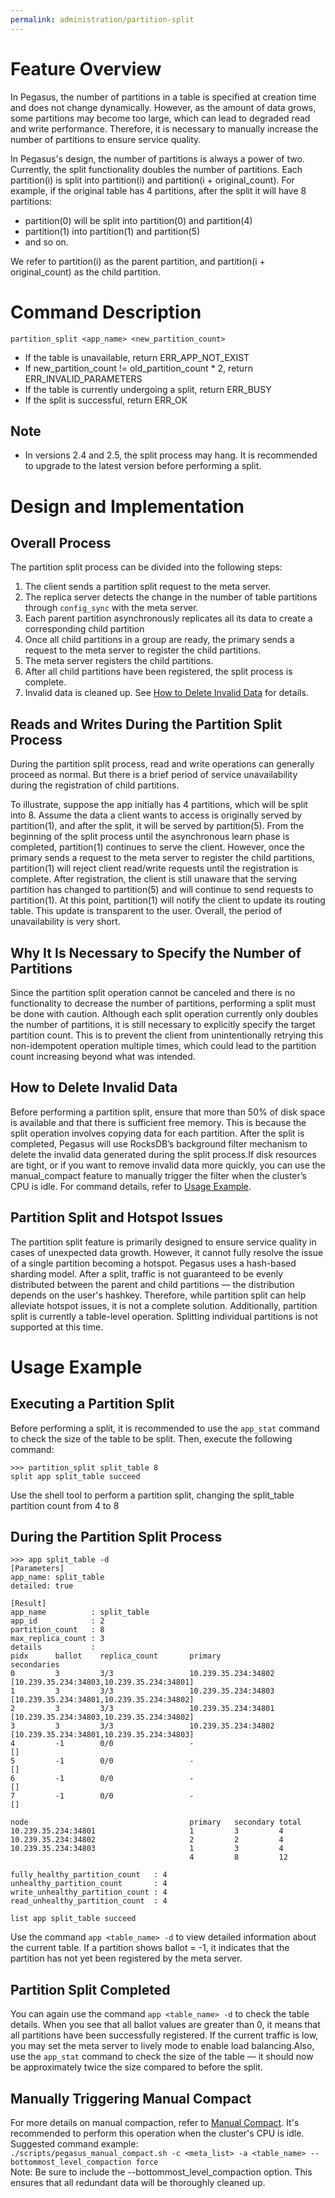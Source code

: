 ```yaml
---
permalink: administration/partition-split
---
```


# Feature Overview
In Pegasus, the number of partitions in a table is specified at creation time and does not change dynamically. However, as the amount of data grows, some partitions may become too large, which can lead to degraded read and write performance. Therefore, it is necessary to manually increase the number of partitions to ensure service quality.

In Pegasus's design, the number of partitions is always a power of two. Currently, the split functionality doubles the number of partitions. Each partition(i) is split into partition(i) and partition(i + original_count).
For example, if the original table has 4 partitions, after the split it will have 8 partitions:
* partition(0) will be split into partition(0) and partition(4)
* partition(1) into partition(1) and partition(5)
* and so on.  
  
We refer to partition(i) as the parent partition, and partition(i + original_count) as the child partition.

# Command Description
`partition_split <app_name> <new_partition_count>`
* If the table is unavailable, return ERR_APP_NOT_EXIST
* If new_partition_count != old_partition_count * 2, return ERR_INVALID_PARAMETERS
* If the table is currently undergoing a split, return ERR_BUSY
* If the split is successful, return ERR_OK
  
## Note
* In versions 2.4 and 2.5, the split process may hang. It is recommended to upgrade to the latest version before performing a split.


# Design and Implementation

## Overall Process
The partition split process can be divided into the following steps:
1. The client sends a partition split request to the meta server.
2. The replica server detects the change in the number of table partitions through `config_sync` with the meta server.
3. Each parent partition asynchronously replicates all its data to create a corresponding child partition
4. Once all child partitions in a group are ready, the primary sends a request to the meta server to register the child partitions.
5. The meta server registers the child partitions.
6. After all child partitions have been registered, the split process is complete.
7. Invalid data is cleaned up. See [How to Delete Invalid Data](#how-to-delete-invalid-data) for details.

## Reads and Writes During the Partition Split Process
During the partition split process, read and write operations can generally proceed as normal. But there is a brief period of service unavailability during the registration of child partitions.

To illustrate, suppose the app initially has 4 partitions, which will be split into 8. Assume the data a client wants to access is originally served by partition(1), and after the split, it will be served by partition(5). From the beginning of the split process until the asynchronous learn phase is completed, partition(1) continues to serve the client. However, once the primary sends a request to the meta server to register the child partitions, partition(1) will reject client read/write requests until the registration is complete. After registration, the client is still unaware that the serving partition has changed to partition(5) and will continue to send requests to partition(1). At this point, partition(1) will notify the client to update its routing table. This update is transparent to the user. Overall, the period of unavailability is very short.

## Why It Is Necessary to Specify the Number of Partitions
Since the partition split operation cannot be canceled and there is no functionality to decrease the number of partitions, performing a split must be done with caution. Although each split operation currently only doubles the number of partitions, it is still necessary to explicitly specify the target partition count. This is to prevent the client from unintentionally retrying this non-idempotent operation multiple times, which could lead to the partition count increasing beyond what was intended.

## How to Delete Invalid Data
Before performing a partition split, ensure that more than 50% of disk space is available and that there is sufficient free memory. This is because the split operation involves copying data for each partition.
After the split is completed, Pegasus will use RocksDB’s background filter mechanism to delete the invalid data generated during the split process.If disk resources are tight, or if you want to remove invalid data more quickly, you can use the manual_compact feature to manually trigger the filter when the cluster’s CPU is idle. For command details, refer to [Usage Example](#usage-example).

## Partition Split and Hotspot Issues

The partition split feature is primarily designed to ensure service quality in cases of unexpected data growth. However, it cannot fully resolve the issue of a single partition becoming a hotspot. Pegasus uses a hash-based sharding model. After a split, traffic is not guaranteed to be evenly distributed between the parent and child partitions — the distribution depends on the user's hashkey. Therefore, while partition split can help alleviate hotspot issues, it is not a complete solution. Additionally, partition split is currently a table-level operation. Splitting individual partitions is not supported at this time.

# Usage Example
## Executing a Partition Split
Before performing a split, it is recommended to use the `app_stat` command to check the size of the table to be split. Then, execute the following command:
```
>>> partition_split split_table 8
split app split_table succeed
```
Use the shell tool to perform a partition split, changing the split_table partition count from 4 to 8

## During the Partition Split Process
```
>>> app split_table -d
[Parameters]
app_name: split_table
detailed: true

[Result]
app_name          : split_table
app_id            : 2
partition_count   : 8
max_replica_count : 3
details           :
pidx      ballot    replica_count       primary                                 secondaries                             
0         3         3/3                 10.239.35.234:34802                     [10.239.35.234:34803,10.239.35.234:34801]
1         3         3/3                 10.239.35.234:34803                     [10.239.35.234:34801,10.239.35.234:34802]
2         3         3/3                 10.239.35.234:34801                     [10.239.35.234:34803,10.239.35.234:34802]
3         3         3/3                 10.239.35.234:34802                     [10.239.35.234:34801,10.239.35.234:34803]
4         -1        0/0                 -                                       []
5         -1        0/0                 -                                       []
6         -1        0/0                 -                                       []
7         -1        0/0                 -                                       []

node                                    primary   secondary total     
10.239.35.234:34801                     1         3         4         
10.239.35.234:34802                     2         2         4         
10.239.35.234:34803                     1         3         4         
                                        4         8         12        

fully_healthy_partition_count   : 4
unhealthy_partition_count       : 4
write_unhealthy_partition_count : 4
read_unhealthy_partition_count  : 4

list app split_table succeed
```
Use the command `app <table_name> -d` to view detailed information about the current table. If a partition shows ballot = -1, it indicates that the partition has not yet been registered by the meta server.

## Partition Split Completed
You can again use the command `app <table_name> -d` to check the table details. When you see that all ballot values are greater than 0, it means that all partitions have been successfully registered. If the current traffic is low, you may set the meta server to lively mode to enable load balancing.Also, use the `app_stat` command to check the size of the table — it should now be approximately twice the size compared to before the split.

## Manually Triggering Manual Compact
For more details on manual compaction, refer to [Manual Compact](manual-compact). It's recommended to perform this operation when the cluster's CPU is idle. Suggested command example:  
`./scripts/pegasus_manual_compact.sh -c <meta_list> -a <table_name> --bottommost_level_compaction force`  
 Note: Be sure to include the --bottommost_level_compaction option. This ensures that all redundant data will be thoroughly cleaned up.

